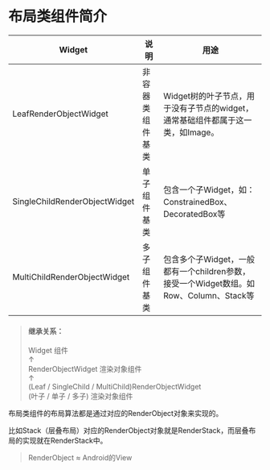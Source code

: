 # 布局类组件简介

| Widget                         | 	说明        | 	用途                                                          |
|--------------------------------|------------|--------------------------------------------------------------|
| LeafRenderObjectWidget         | 	非容器类组件基类	 | Widget树的叶子节点，用于没有子节点的widget，通常基础组件都属于这一类，如Image。             |
| SingleChildRenderObjectWidget	 | 单子组件基类	    | 包含一个子Widget，如：ConstrainedBox、DecoratedBox等                   |
| MultiChildRenderObjectWidget	  | 多子组件基类	    | 包含多个子Widget，一般都有一个children参数，接受一个Widget数组。如Row、Column、Stack等 |

> #### 继承关系：
> 
> Widget 组件  
> ↑  
> RenderObjectWidget 渲染对象组件  
> ↑  
> (Leaf / SingleChild / MultiChild)RenderObjectWidget    
> (叶子 / 单子 / 多子) 渲染对象组件

布局类组件的布局算法都是通过对应的RenderObject对象来实现的。

比如Stack（层叠布局）对应的RenderObject对象就是RenderStack，而层叠布局的实现就在RenderStack中。

>  RenderObject ≈ Android的View